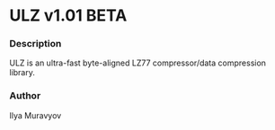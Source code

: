 # ULZ v1.01 BETA

### Description
ULZ is an ultra-fast byte-aligned LZ77 compressor/data compression library.

### Author
Ilya Muravyov
